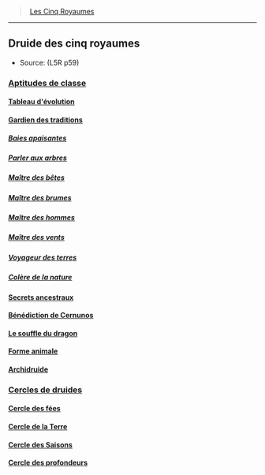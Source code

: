 ﻿---
!Items
Name: Druide des cinq royaumes
Source: (L5R p59)
Id: l5r_druid_hd.md#druide-des-cinq-royaumes
RootId: l5r_druid_hd.md
ParentLink: l5r_index_hd.md
ParentName: Les Cinq Royaumes
NameLevel: 2
Attributes:
  ParentNameLink: '[Les Cinq Royaumes](hd_l5r_index.md)'
  Markdown: >+
    >  <!--ParentNameLink-->[Les Cinq Royaumes](hd_l5r_index.md)<!--/ParentNameLink-->


    ---



    ## <!--Name-->Druide des cinq royaumes<!--/Name-->


    - Source: <!--Source-->(L5R p59)<!--/Source-->

  Name: Druide des cinq royaumes
  Source: (L5R p59)
AttributesDictionary: >+
  ParentNameLink: '[Les Cinq Royaumes](hd_l5r_index.md)'

  Markdown: >+

    >  <!--ParentNameLink-->[Les Cinq Royaumes](hd_l5r_index.md)<!--/ParentNameLink-->





    ---







    ## <!--Name-->Druide des cinq royaumes<!--/Name-->





    - Source: <!--Source-->(L5R p59)<!--/Source-->



  Name: Druide des cinq royaumes

  Source: (L5R p59)

---
>  [Les Cinq Royaumes](hd_l5r_index.md)

---


## Druide des cinq royaumes

- Source: (L5R p59)



### [Aptitudes de classe](hd_l5r_druid_aptitudes_de_classe.md)



#### [Tableau d'évolution](hd_l5r_druid_tableau_devolution.md)



#### [Gardien des traditions](hd_l5r_druid_gardien_des_traditions.md)



##### [Baies apaisantes](hd_l5r_druid_baies_apaisantes.md)



##### [Parler aux arbres](hd_l5r_druid_parler_aux_arbres.md)



##### [Maître des bêtes](hd_l5r_druid_maitre_des_betes.md)



##### [Maître des brumes](hd_l5r_druid_maitre_des_brumes.md)



##### [Maître des hommes](hd_l5r_druid_maitre_des_hommes.md)



##### [Maître des vents](hd_l5r_druid_maitre_des_vents.md)



##### [Voyageur des terres](hd_l5r_druid_voyageur_des_terres.md)



##### [Colère de la nature](hd_l5r_druid_colere_de_la_nature.md)



#### [Secrets ancestraux](hd_l5r_druid_secrets_ancestraux.md)



#### [Bénédiction de Cernunos](hd_l5r_druid_benediction_de_cernunos.md)



#### [Le souffle du dragon](hd_l5r_druid_le_souffle_du_dragon.md)



#### [Forme animale](hd_l5r_druid_forme_animale.md)



#### [Archidruide](hd_l5r_druid_archidruide.md)



### [Cercles de druides](hd_l5r_druid_cercles_de_druides.md)



#### [Cercle des fées](hd_l5r_druid_cercle_des_fees.md)



#### [Cercle de la Terre](hd_l5r_druid_cercle_de_la_terre.md)



#### [Cercle des Saisons](hd_l5r_druid_cercle_des_saisons.md)



#### [Cercle des profondeurs](hd_l5r_druid_cercle_des_profondeurs.md)

